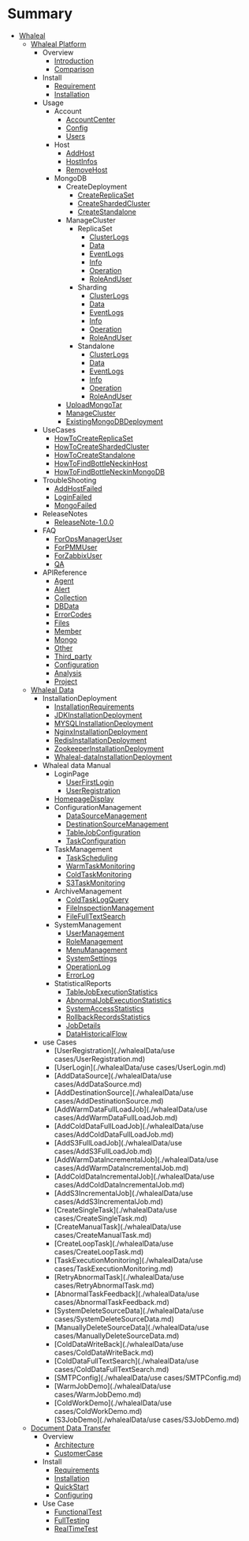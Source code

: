 # Summary
* [Whaleal](README.md)
  * [Whaleal Platform](./whalelaPlatform/README.md)
      * Overview
          * [Introduction](./whalelaPlatform/00-Overview/01-Introduction.md)
          * [Comparison](./whalelaPlatform/00-Overview/02-Comparison.md)
      * Install
          * [Requirement](./whalelaPlatform/01-Intstall/00-requirement.md)
          * [Installation](./whalelaPlatform/01-Intstall/01-Installation.md)
      * Usage
          * Account
              * [AccountCenter](./whalelaPlatform/02-Usage/Account/AccountCenter.md)
              * [Config](./whalelaPlatform/02-Usage/Account/Config.md)
              * [Users](./whalelaPlatform/02-Usage/Account/Users.md)
          * Host
              * [AddHost](./whalelaPlatform/02-Usage/Host/AddHost.md)
              * [HostInfos](./whalelaPlatform/02-Usage/Host/HostInfos.md)
              * [RemoveHost](./whalelaPlatform/02-Usage/Host/RemoveHost.md)
          * MongoDB
              * CreateDeployment
                  * [CreateReplicaSet](./whalelaPlatform/02-Usage/MongoDB/CreateDeployment/CreateReplicaSet.md)
                  * [CreateShardedCluster](./whalelaPlatform/02-Usage/MongoDB/CreateDeployment/CreateShardedCluster.md)
                  * [CreateStandalone](./whalelaPlatform/02-Usage/MongoDB/CreateDeployment/CreateStandalone.md)
              * ManageCluster
                  * ReplicaSet
                      * [ClusterLogs](./whalelaPlatform/02-Usage/MongoDB/ManageCluster/ReplicaSet/ClusterLogs.md)
                      * [Data](./whalelaPlatform/02-Usage/MongoDB/ManageCluster/ReplicaSet/Data.md)
                      * [EventLogs](./whalelaPlatform/02-Usage/MongoDB/ManageCluster/ReplicaSet/EventLogs.md)
                      * [Info](./whalelaPlatform/02-Usage/MongoDB/ManageCluster/ReplicaSet/Info.md)
                      * [Operation](./whalelaPlatform/02-Usage/MongoDB/ManageCluster/ReplicaSet/Operation.md)
                      * [RoleAndUser](./whalelaPlatform/02-Usage/MongoDB/ManageCluster/ReplicaSet/RoleAndUser.md)
                  * Sharding
                      * [ClusterLogs](./whalelaPlatform/02-Usage/MongoDB/ManageCluster/Sharding/ClusterLogs.md)
                      * [Data](./whalelaPlatform/02-Usage/MongoDB/ManageCluster/Sharding/Data.md)
                      * [EventLogs](./whalelaPlatform/02-Usage/MongoDB/ManageCluster/Sharding/EventLogs.md)
                      * [Info](./whalelaPlatform/02-Usage/MongoDB/ManageCluster/Sharding/Info.md)
                      * [Operation](./whalelaPlatform/02-Usage/MongoDB/ManageCluster/Sharding/Operation.md)
                      * [RoleAndUser](./whalelaPlatform/02-Usage/MongoDB/ManageCluster/Sharding/RoleAndUser.md)
                  * Standalone
                      * [ClusterLogs](./whalelaPlatform/02-Usage/MongoDB/ManageCluster/Standalone/ClusterLogs.md)
                      * [Data](./whalelaPlatform/02-Usage/MongoDB/ManageCluster/Standalone/Data.md)
                      * [EventLogs](./whalelaPlatform/02-Usage/MongoDB/ManageCluster/Standalone/EventLogs.md)
                      * [Info](./whalelaPlatform/02-Usage/MongoDB/ManageCluster/Standalone/Info.md)
                      * [Operation](./whalelaPlatform/02-Usage/MongoDB/ManageCluster/Standalone/Operation.md)
                      * [RoleAndUser](./whalelaPlatform/02-Usage/MongoDB/ManageCluster/Standalone/RoleAndUser.md)
              * [UploadMongoTar](./whalelaPlatform/02-Usage/MongoDB/UploadMongoTar.md)
              * [ManageCluster](./whalelaPlatform/02-Usage/MongoDB/ManageCluster.md)
              * [ExistingMongoDBDeployment](./whalelaPlatform/02-Usage/MongoDB/ExistingMongoDBDeployment.md)
      * UseCases
          * [HowToCreateReplicaSet](./whalelaPlatform/03-UseCases/HowToCreateReplicaSet.md)
          * [HowToCreateShardedCluster](./whalelaPlatform/03-UseCases/HowToCreateShardedCluster.md)
          * [HowToCreateStandalone](./whalelaPlatform/03-UseCases/HowToCreateStandalone.md)
          * [HowToFindBottleNeckinHost](./whalelaPlatform/03-UseCases/HowToFindBottleNeckinHost.md)
          * [HowToFindBottleNeckinMongoDB](./whalelaPlatform/03-UseCases/HowToFindBottleNeckinMongoDB.md)
      * TroubleShooting
          * [AddHostFailed](./whalelaPlatform/04-Troubleshooting/AddHostFaild.md)
          * [LoginFailed](./whalelaPlatform/04-Troubleshooting/LoginFaild.md)
          * [MongoFailed](./whalelaPlatform/04-Troubleshooting/MongoFaild.md)
      * ReleaseNotes
          * [ReleaseNote-1.0.0](./whalelaPlatform/05-ReleaseNotes/releaseNote-1.0.0.md)
      * FAQ
          * [ForOpsManagerUser](./whalelaPlatform/06-FAQ/ForOpsManagerUser.md)
          * [ForPMMUser](./whalelaPlatform/06-FAQ/ForPMMUser.md)
          * [ForZabbixUser](./whalelaPlatform/06-FAQ/ForZabbixUser.md)
          * [QA](./whalelaPlatform/06-FAQ/QA.md)
      * APIReference
          * [Agent](./whalelaPlatform/07-APIReference/Agent.md)
          * [Alert](./whalelaPlatform/07-APIReference/Alert.md)
          * [Collection](./whalelaPlatform/07-APIReference/Collection.md)
          * [DBData](./whalelaPlatform/07-APIReference/MongoDbData.md)
          * [ErrorCodes](./whalelaPlatform/07-APIReference/ErrorCodes.md)
          * [Files](./whalelaPlatform/07-APIReference/Files.md)
          * [Member](./whalelaPlatform/07-APIReference/Member.md)
          * [Mongo](./whalelaPlatform/07-APIReference/MongoOperate.md)
          * [Other](./whalelaPlatform/07-APIReference/Other.md)
          * [Third_party](./whalelaPlatform/07-APIReference/Third_party.md)
          * [Configuration](./whalelaPlatform/07-APIReference/Configuration.md)
          * [Analysis](./whalelaPlatform/07-APIReference/Analysis.md)
          * [Project](./whalelaPlatform/07-APIReference/Project.md)
  * [Whaleal Data](./whalealData/README.md)
      * InstallationDeployment
          * [InstallationRequirements](./whalealData/InstallationDeployment/InstallationRequirements.md)
          * [JDKInstallationDeployment](./whalealData/InstallationDeployment/JDKInstallationDeployment.md)
          * [MYSQLInstallationDeployment](./whalealData/InstallationDeployment/MYSQLInstallationDeployment.md)
          * [NginxInstallationDeployment](./whalealData/InstallationDeployment/NginxInstallationDeployment.md)
          * [RedisInstallationDeployment](./whalealData/InstallationDeployment/RedisInstallationDeployment.md)
          * [ZookeeperInstallationDeployment](./whalealData/InstallationDeployment/ZookeeperInstallationDeployment.md)
          * [Whaleal-dataInstallationDeployment](./whalealData/InstallationDeployment/Whaleal-dataInstallationDeployment.md)
      * Whaleal data Manual
          * LoginPage
              * [UserFirstLogin](./whalealData/UserManual/LoginPage/UserFirstLogin.md)
              * [UserRegistration](./whalealData/UserManual/LoginPage/UserRegistration.md)
          * [HomepageDisplay](./whalealData/UserManual/HomepageDisplay/HomepageDisplay.md)
          * ConfigurationManagement
              * [DataSourceManagement](./whalealData/UserManual/ConfigurationManagement/DataSourceManagement.md)
              * [DestinationSourceManagement](./whalealData/UserManual/ConfigurationManagement/DestinationSourceManagement.md)
              * [TableJobConfiguration](./whalealData/UserManual/ConfigurationManagement/TableJobConfiguration.md)
              * [TaskConfiguration](./whalealData/UserManual/ConfigurationManagement/TaskConfiguration.md)
          * TaskManagement
              * [TaskScheduling](./whalealData/UserManual/TaskManagement/TaskScheduling.md)
              * [WarmTaskMonitoring](./whalealData/UserManual/TaskManagement/WarmTaskMonitoring.md)
              * [ColdTaskMonitoring](./whalealData/UserManual/TaskManagement/ColdTaskMonitoring.md)
              * [S3TaskMonitoring](./whalealData/UserManual/TaskManagement/S3TaskMonitoring.md)
          * ArchiveManagement
              * [ColdTaskLogQuery](./whalealData/UserManual/ArchiveManagement/ColdTaskLogQuery.md)
              * [FileInspectionManagement](./whalealData/UserManual/ArchiveManagement/FileInspectionManagement.md)
              * [FileFullTextSearch](./whalealData/UserManual/ArchiveManagement/FileFullTextSearch.md)
          * SystemManagement
              * [UserManagement](./whalealData/UserManual/SystemManagement/UserManagement.md)
              * [RoleManagement](./whalealData/UserManual/SystemManagement/RoleManagement.md)
              * [MenuManagement](./whalealData/UserManual/SystemManagement/MenuManagement.md)
              * [SystemSettings](./whalealData/UserManual/SystemManagement/SystemSettings.md)
              * [OperationLog](./whalealData/UserManual/SystemManagement/OperationLog.md)
              * [ErrorLog](./whalealData/UserManual/SystemManagement/ErrorLog.md)
          * StatisticalReports
              * [TableJobExecutionStatistics](./whalealData/UserManual/StatisticalReports/TableJobExecutionStatistics.md)
              * [AbnormalJobExecutionStatistics](./whalealData/UserManual/StatisticalReports/AbnormalJobExecutionStatistics.md)
              * [SystemAccessStatistics](./whalealData/UserManual/StatisticalReports/SystemAccessStatistics.md)
              * [RollbackRecordsStatistics](./whalealData/UserManual/StatisticalReports/RollbackRecordsStatistics.md)
              * [JobDetails](./whalealData/UserManual/StatisticalReports/JobDetails.md)
              * [DataHistoricalFlow](./whalealData/UserManual/StatisticalReports/DataHistoricalFlow.md)
      * use Cases
          * [UserRegistration](./whalealData/use cases/UserRegistration.md)
          * [UserLogin](./whalealData/use cases/UserLogin.md)
          * [AddDataSource](./whalealData/use cases/AddDataSource.md)
          * [AddDestinationSource](./whalealData/use cases/AddDestinationSource.md)
          * [AddWarmDataFullLoadJob](./whalealData/use cases/AddWarmDataFullLoadJob.md)
          * [AddColdDataFullLoadJob](./whalealData/use cases/AddColdDataFullLoadJob.md)
          * [AddS3FullLoadJob](./whalealData/use cases/AddS3FullLoadJob.md)
          * [AddWarmDataIncrementalJob](./whalealData/use cases/AddWarmDataIncrementalJob.md)
          * [AddColdDataIncrementalJob](./whalealData/use cases/AddColdDataIncrementalJob.md)
          * [AddS3IncrementalJob](./whalealData/use cases/AddS3IncrementalJob.md)
          * [CreateSingleTask](./whalealData/use cases/CreateSingleTask.md)
          * [CreateManualTask](./whalealData/use cases/CreateManualTask.md)
          * [CreateLoopTask](./whalealData/use cases/CreateLoopTask.md)
          * [TaskExecutionMonitoring](./whalealData/use cases/TaskExecutionMonitoring.md)
          * [RetryAbnormalTask](./whalealData/use cases/RetryAbnormalTask.md)
          * [AbnormalTaskFeedback](./whalealData/use cases/AbnormalTaskFeedback.md)
          * [SystemDeleteSourceData](./whalealData/use cases/SystemDeleteSourceData.md)
          * [ManuallyDeleteSourceData](./whalealData/use cases/ManuallyDeleteSourceData.md)
          * [ColdDataWriteBack](./whalealData/use cases/ColdDataWriteBack.md)
          * [ColdDataFullTextSearch](./whalealData/use cases/ColdDataFullTextSearch.md)
          * [SMTPConfig](./whalealData/use cases/SMTPConfig.md)
          * [WarmJobDemo](./whalealData/use cases/WarmJobDemo.md)
          * [ColdWorkDemo](./whalealData/use cases/ColdWorkDemo.md)
          * [S3JobDemo](./whalealData/use cases/S3JobDemo.md)
  * [Document Data Transfer](./documentDataTransfer/README.md)
      * Overview
        * [Architecture](./documentDataTransfer/Introduction/Architecture.md)
        * [CustomerCase](./documentDataTransfer/Introduction/CustomerCase.md)
      * Install
        * [Requirements](./documentDataTransfer/Install/Requirements.md)
        * [Installation](./documentDataTransfer/Install/Installation.md)
        * [QuickStart](./documentDataTransfer/Install/QuickStart.md)
        * [Configuring](./documentDataTransfer/Install/Configuring.md)
      * Use Case
        * [FunctionalTest](./documentDataTransfer/Usecase/FunctionalTest.md)
        * [FullTesting](./documentDataTransfer/Usecase/FullTesting.md)
        * [RealTimeTest](./documentDataTransfer/Usecase/RealTimeTest.md)

